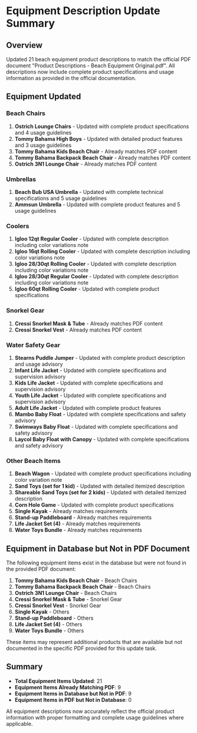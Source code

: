 # Equipment Description Update Summary

## Overview
Updated 21 beach equipment product descriptions to match the official PDF document "Product Descriptions - Beach Equipment Original.pdf". All descriptions now include complete product specifications and usage information as provided in the official documentation.

## Equipment Updated

### Beach Chairs
1. **Ostrich Lounge Chairs** - Updated with complete product specifications and 4 usage guidelines
2. **Tommy Bahama High Boys** - Updated with detailed product features and 3 usage guidelines
3. **Tommy Bahama Kids Beach Chair** - Already matches PDF content
4. **Tommy Bahama Backpack Beach Chair** - Already matches PDF content
5. **Ostrich 3N1 Lounge Chair** - Already matches PDF content

### Umbrellas
1. **Beach Bub USA Umbrella** - Updated with complete technical specifications and 5 usage guidelines
2. **Ammsun Umbrella** - Updated with complete product features and 5 usage guidelines

### Coolers
1. **Igloo 12qt Regular Cooler** - Updated with complete description including color variations note
2. **Igloo 16qt Rolling Cooler** - Updated with complete description including color variations note
3. **Igloo 28/30qt Rolling Cooler** - Updated with complete description including color variations note
4. **Igloo 28/30qt Regular Cooler** - Updated with complete description including color variations note
5. **Igloo 60qt Rolling Cooler** - Updated with complete product specifications

### Snorkel Gear
1. **Cressi Snorkel Mask & Tube** - Already matches PDF content
2. **Cressi Snorkel Vest** - Already matches PDF content

### Water Safety Gear
1. **Stearns Puddle Jumper** - Updated with complete product description and usage advisory
2. **Infant Life Jacket** - Updated with complete specifications and supervision advisory
3. **Kids Life Jacket** - Updated with complete specifications and supervision advisory
4. **Youth Life Jacket** - Updated with complete specifications and supervision advisory
5. **Adult Life Jacket** - Updated with complete product features
6. **Mambo Baby Float** - Updated with complete specifications and safety advisory
7. **Swimways Baby Float** - Updated with complete specifications and safety advisory
8. **Laycol Baby Float with Canopy** - Updated with complete specifications and safety advisory

### Other Beach Items
1. **Beach Wagon** - Updated with complete product specifications including color variation note
2. **Sand Toys (set for 1 kid)** - Updated with detailed itemized description
3. **Shareable Sand Toys (set for 2 kids)** - Updated with detailed itemized description
4. **Corn Hole Game** - Updated with complete product specifications
5. **Single Kayak** - Already matches requirements
6. **Stand-up Paddleboard** - Already matches requirements
7. **Life Jacket Set (4)** - Already matches requirements
8. **Water Toys Bundle** - Already matches requirements

## Equipment in Database but Not in PDF Document

The following equipment items exist in the database but were not found in the provided PDF document:

1. **Tommy Bahama Kids Beach Chair** - Beach Chairs
2. **Tommy Bahama Backpack Beach Chair** - Beach Chairs
3. **Ostrich 3N1 Lounge Chair** - Beach Chairs
4. **Cressi Snorkel Mask & Tube** - Snorkel Gear
5. **Cressi Snorkel Vest** - Snorkel Gear
6. **Single Kayak** - Others
7. **Stand-up Paddleboard** - Others
8. **Life Jacket Set (4)** - Others
9. **Water Toys Bundle** - Others

These items may represent additional products that are available but not documented in the specific PDF provided for this update task.

## Summary
- **Total Equipment Items Updated**: 21
- **Equipment Items Already Matching PDF**: 9
- **Equipment Items in Database but Not in PDF**: 9
- **Equipment Items in PDF but Not in Database**: 0

All equipment descriptions now accurately reflect the official product information with proper formatting and complete usage guidelines where applicable.
